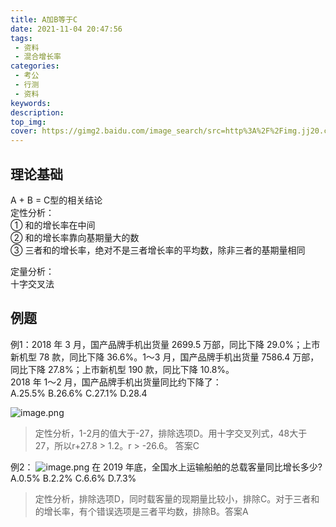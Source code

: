```yaml
---
title: A加B等于C
date: 2021-11-04 20:47:56
tags:
 - 资料
 - 混合增长率
categories:
 - 考公
 - 行测
 - 资料
keywords:
description:
top_img:
cover: https://gimg2.baidu.com/image_search/src=http%3A%2F%2Fimg.jj20.com%2Fup%2Fallimg%2F1113%2F0F220093111%2F200F2093111-2-1200.jpg&refer=http%3A%2F%2Fimg.jj20.com&app=2002&size=f9999,10000&q=a80&n=0&g=0n&fmt=jpeg?sec=1638967692&t=b57442da17cea3a28c302043bbbd00bc
---
```

## 理论基础
A + B = C型的相关结论  
定性分析：  
① 和的增长率在中间  
② 和的增长率靠向基期量大的数  
③ 三者和的增长率，绝对不是三者增长率的平均数，除非三者的基期量相同

定量分析：  
十字交叉法

## 例题
例1：2018 年 3 月，国产品牌手机出货量 2699.5 万部，同比下降 29.0%；上市新机型 78 款，同比下降 36.6%。1～3 月，国产品牌手机出货量 7586.4 万部，同比下降 27.8%；上市新机型 190 款，同比下降 10.8%。  
2018 年 1～2 月，国产品牌手机出货量同比约下降了：  
A.25.5% B.26.6% C.27.1% D.28.4

![image.png](http://tva1.sinaimg.cn/large/005SoUZ5ly1gw3fem1p1dj30f905zq46.jpg)

> 定性分析，1-2月的值大于-27，排除选项D。用十字交叉列式，48大于27，所以r+27.8 > 1.2。r > -26.6。 答案C

例2：
![image.png](http://tva1.sinaimg.cn/large/005SoUZ5ly1gw3fmx4ephj30kq09swgz.jpg)
在 2019 年底，全国水上运输船舶的总载客量同比增长多少?
A.0.5% B.2.2% C.6.6% D.7.3%

> 定性分析，排除选项D，同时载客量的现期量比较小，排除C。对于三者和的增长率，有个错误选项是三者平均数，排除B。答案A